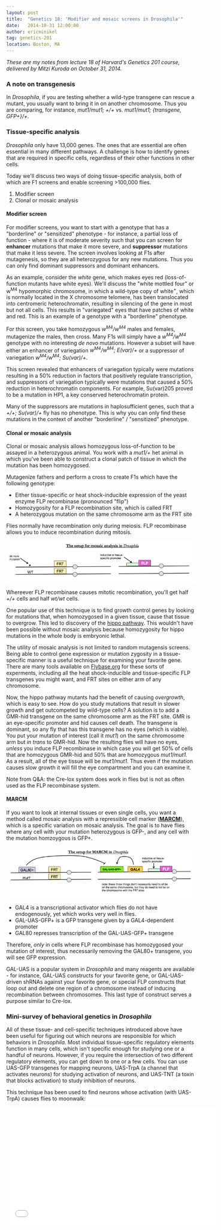 ```yaml
---
layout: post
title:  "Genetics 18: 'Modifier and mosaic screens in Drosophila'"
date:   2014-10-31 12:00:00
author: ericminikel
tag: genetics-201
location: Boston, MA
---
```


*These are my notes from lecture 18 of Harvard's Genetics 201 course, delivered by Mitzi Kuroda on October 31, 2014.*

### A note on transgenesis

In *Drosophila*, if you are testing whether a wild-type transgene can rescue a mutant, you usually want to bring it in on another chromosome. Thus you are comparing, for instance, *mut1/mut1; +/+* vs. *mut1/mut1; \{transgene, GFP+\}/+*.

### Tissue-specific analysis

*Drosophila* only have 13,000 genes. The ones that are essential are often essential in many different pathways. A challenge is how to identify genes that are required in specific cells, regardless of their other functions in other cells.

Today we'll discuss two ways of doing tissue-specific analysis, both of which are F1 screens and enable screening >100,000 flies.

1. Modifier screen
2. Clonal or mosaic analysis

#### Modifier screen

For modifier screens, you want to start with a genotype that has a "borderline" or "sensitized" phenotype - for instance, a partial loss of function - where it is of moderate severity such that you can screen for **enhancer** mutations that make it more severe, and **suppressor** mutations that make it less severe. The screen involves looking at F1s after mutagenesis, so they are all heterozygous for any new mutations. Thus you can only find dominant suppressors and dominant enhancers.

As an example, consider the *white* gene, which makes eyes red (loss-of-function mutants have white eyes). We'll discuss the "white mottled four" or w<sup>M4</sup> hypomorphic chromosome, in which a wild-type copy of white<sup>+</sup>, which is normally located in the X chromosome telomere, has been translocated into centromeric heterochromatin, resulting in silencing of the gene in most but not all cells. This results in "variegated" eyes that have patches of white and red. This is an example of a genotype with a "borderline" phenotype.

For this screen, you take homozygous *w<sup>M4</sup>/w<sup>M4</sup>* males and females, mutagenize the males, then cross. Many F1s will simply have a *w<sup>M4</sup>/w<sup>M4</sup>* genotype with no interesting *de novo* mutations. However a subset will have either an enhancer of variegation *w<sup>M4</sup>/w<sup>M4</sup>; E(var)/+* or a suppressor of variegation *w<sup>M4</sup>/w<sup>M4</sup>; Su(var)/+*. 

This screen revealed that enhancers of variegation typically were mutations resulting in a 50% reduction in factors that positively regulate transcription, and suppressors of variegation typically were mutations that caused a 50% reduction in heterochromatin components. For example, Su(var)205 proved to be a mutation in HP1, a key conserved heterochromatin protein.

Many of the suppressors are mutations in haplosufficient genes, such that a *+/+; Su(var)/+* fly has no phenotype. This is why you can only find these mutations in the context of another "borderline" / "sensitized" phenotype.

#### Clonal or mosaic analysis

Clonal or mosaic analysis allows homozygous loss-of-function to be assayed in a heterozygous animal. You work with a *mut1/+* het animal in which you've been able to construct a clonal patch of tissue in which the mutation has been homozygosed.

Mutagenize fathers and perform a cross to create F1s which have the following genotype:

+ Either tissue-specific or heat shock-inducible expression of the yeast enzyme FLP recombinase (pronounced "flip")
+ Homozygosity for a FLP recombination site, which is called FRT
+ A heterozygous mutation on the same chromosome arm as the FRT site

Flies normally have recombination only during meiosis. FLP recombinase allows you to induce recombination during mitosis.

![](/media/2014/10/mosaic-analysis.png)

Whereever FLP recombinase causes mitotic recombination, you'll get half *+/+* cells and half *wt/wt* cells.

One popular use of this technique is to find growth control genes by looking for mutations that, when homozygosed in a given tissue, cause that tissue to overgrow. This led to discovery of the [hippo pathway](http://en.wikipedia.org/wiki/Hippo_signaling_pathway). This wouldn't have been possible without mosaic analysis because homozygosity for hippo mutations in the whole body is embryonic lethal.

The utility of mosaic analysis is not limited to random mutagensis screens. Being able to control gene expression or mutation zygosity in a tissue-specific manner is a useful technique for examining your favorite gene. There are many tools available on [Flybase.org](http://flybase.org/) for these sorts of experments, including all the heat shock-inducible and tissue-specific FLP transgenes you might want, and FRT sites on either arm of any chromosome.

Now, the hippo pathway mutants had the benefit of causing *overgrowth*, which is easy to see. How do you study mutations that result in slower growth and get outcompeted by wild-type cells? A solution is to add a GMR-hid transgene on the same chromosome arm as the FRT site. GMR is an eye-specific promoter and hid causes cell death. The transgene is dominant, so any fly that has this transgene has no eyes (which is viable). You put your mutation of interest (call it *mut1*) on the same chromosome arm but *in trans* to GMR-hid. Now the resulting flies will have no eyes, *unless* you induce FLP recombinase in which case you will get 50% of cells that are homozygous GMR-hid and 50% that are homozygous *mut1/mut1*. As a result, all of the eye tissue will be *mut1/mut1*. Thus even if the mutation causes slow growth it will fill the eye compartment and you can examine it.

Note from Q&A: the Cre-lox system does work in flies but is not as often used as the FLP recombinase system.

#### MARCM

If you want to look at internal tissues or even single cells, you want a method called mosaic analysis with a repressible cell marker ([**MARCM**](http://en.wikipedia.org/wiki/MARCM)), which is a specific variation on mosaic analysis. The goal is to have flies where any cell with your mutation heterozygous is GFP-, and any cell with the mutation homzoygous is GFP+.

![](/media/2014/10/marcm.png)

+ GAL4 is a transcriptional activator which flies do not have endogenously, yet which works very well in flies. 
+ GAL-UAS-GFP+ is a GFP transgene given by a GAL4-dependent promoter
+ GAL80 represses transcription of the GAL-UAS-GFP+ transgene

Therefore, *only* in cells where FLP recombinase has homozygosed your mutation of interest, thus necessarily removing the GAL80+ transgene, you will see GFP expression.

GAL-UAS is a popular system in *Drosophila* and many reagents are available - for instance, GAL-UAS constructs for your favorite gene, or GAL-UAS-driven shRNAs against your favorite gene, or special FLP constructs that loop out and delete one region of a chromosome instead of inducing recombination between chromosomes. This last type of construct serves a purpose similar to Cre-lox.

### Mini-survey of behavioral genetics in *Drosophila*

All of these tissue- and cell-specific techniques introduced above have been useful for figuring out which neurons are responsible for which behaviors in *Drosophila*. Most individual tissue-specific regulatory elements function in many cells, which isn't specific enough for studying one or a handful of neurons. However, if you require the intersection of two different regulatory elements, you can get down to one or a few cells. You can use UAS-GFP transgenes for mapping neurons, UAS-TrpA (a channel that activates neurons) for studying activation of neurons, and UAS-TNT (a toxin that blocks activation) to study inhibition of neurons.

This technique has been used to find neurons whose activation (with UAS-TrpA) causes flies to moonwalk:

<iframe width="560" height="315" src="//www.youtube.com/embed/Izmhiuu7rzQ" frameborder="0" allowfullscreen></iframe>


